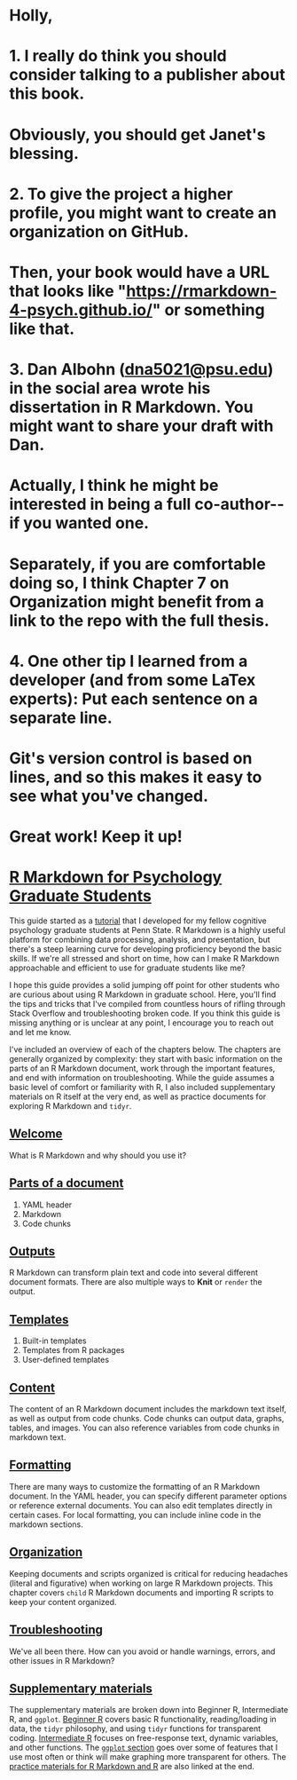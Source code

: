 # Holly,
# 
# 1. I really do think you should consider talking to a publisher about this book. 
# Obviously, you should get Janet's blessing.
# 
# 2. To give the project a higher profile, you might want to create an organization on GitHub. 
# Then, your book would have a URL that looks like "https://rmarkdown-4-psych.github.io/" or something like that.
# 
# 3. Dan Albohn (dna5021@psu.edu) in the social area wrote his dissertation in R Markdown. You might want to share your draft with Dan. 
# Actually, I think he might be interested in being a full co-author--if you wanted one. 
# Separately, if you are comfortable doing so, I think Chapter 7 on Organization might benefit from a link to the repo with the full thesis.
# 
# 4. One other tip I learned from a developer (and from some LaTex experts): Put each sentence on a separate line.
# Git's version control is based on lines, and so this makes it easy to see what you've changed.
# 
# Great work! Keep it up!

# [R Markdown for Psychology Graduate Students](https://hollzzar.github.io/rmarkdown-guide/)

This guide started as a [tutorial](https://github.com/hollzzar/markdown-tutorial) that I developed for my fellow cognitive psychology graduate students at Penn State. R Markdown is a highly useful platform for combining data processing, analysis, and presentation, but there's a steep learning curve for developing proficiency beyond the basic skills. If we're all stressed and short on time, how can I make R Markdown approachable and efficient to use for graduate students like me?

I hope this guide provides a solid jumping off point for other students who are curious about using R Markdown in graduate school. Here, you'll find the tips and tricks that I've compiled from countless hours of rifling through Stack Overflow and troubleshooting broken code. If you think this guide is missing anything or is unclear at any point, I encourage you to reach out and let me know.

I've included an overview of each of the chapters below. The chapters are generally organized by complexity: they start with basic information on the parts of an R Markdown document, work through the important features, and end with information on troubleshooting. While the guide assumes a basic level of comfort or familiarity with R, I also included supplementary materials on R itself at the very end, as well as practice documents for exploring R Markdown and `tidyr`.

## [Welcome](https://hollzzar.github.io/rmarkdown-guide/index.html)

What is R Markdown and why should you use it?

## [Parts of a document](https://hollzzar.github.io/rmarkdown-guide/intro.html)

1. YAML header
2. Markdown
3. Code chunks

## [Outputs](https://hollzzar.github.io/rmarkdown-guide/output.html)

R Markdown can transform plain text and code into several different document formats. There are also multiple ways to **Knit** or `render` the output.

## [Templates](https://hollzzar.github.io/rmarkdown-guide/template.html)

1. Built-in templates
2. Templates from R packages
3. User-defined templates

## [Content](https://hollzzar.github.io/rmarkdown-guide/content.html)

The content of an R Markdown document includes the markdown text itself, as well as output from code chunks. Code chunks can output data, graphs, tables, and images. You can also reference variables from code chunks in markdown text.

## [Formatting](https://hollzzar.github.io/rmarkdown-guide/format.html)

There are many ways to customize the formatting of an R Markdown document. In the YAML header, you can specify different parameter options or reference external documents. You can also edit templates directly in certain cases. For local formatting, you can include inline code in the markdown sections.

## [Organization](https://hollzzar.github.io/rmarkdown-guide/organization.html)

Keeping documents and scripts organized is critical for reducing headaches (literal and figurative) when working on large R Markdown projects. This chapter covers `child` R Markdown documents and importing R scripts to keep your content organized.

## [Troubleshooting](https://hollzzar.github.io/rmarkdown-guide/trouble.html)

We've all been there. How can you avoid or handle warnings, errors, and other issues in R Markdown?

## [Supplementary materials](https://hollzzar.github.io/rmarkdown-guide/supplement.html)

The supplementary materials are broken down into Beginner R, Intermediate R, and `ggplot`. [Beginner R](https://hollzzar.github.io/rmarkdown-guide/supplement.html#beginner-r) covers basic R functionality, reading/loading in data, the `tidyr` philosophy, and using `tidyr` functions for transparent coding. [Intermediate R](https://hollzzar.github.io/rmarkdown-guide/supplement.html#intermediate-r) focuses on free-response text, dynamic variables, and other functions. The [`ggplot` section](https://hollzzar.github.io/rmarkdown-guide/supplement.html#ggplotinfo) goes over some of features that I use most often or think will make graphing more transparent for others. The [practice materials for R Markdown and R](https://hollzzar.github.io/rmarkdown-guide/supplement.html#practice-materials) are also linked at the end.
